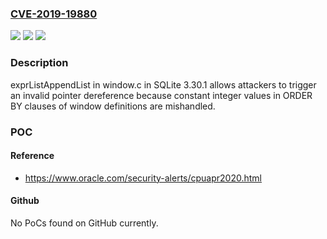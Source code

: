 ### [CVE-2019-19880](https://cve.mitre.org/cgi-bin/cvename.cgi?name=CVE-2019-19880)
![](https://img.shields.io/static/v1?label=Product&message=n%2Fa&color=blue)
![](https://img.shields.io/static/v1?label=Version&message=n%2Fa&color=blue)
![](https://img.shields.io/static/v1?label=Vulnerability&message=n%2Fa&color=brighgreen)

### Description

exprListAppendList in window.c in SQLite 3.30.1 allows attackers to trigger an invalid pointer dereference because constant integer values in ORDER BY clauses of window definitions are mishandled.

### POC

#### Reference
- https://www.oracle.com/security-alerts/cpuapr2020.html

#### Github
No PoCs found on GitHub currently.

